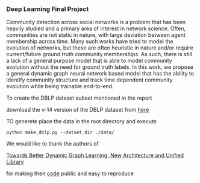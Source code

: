 ### Deep Learning Final Project 

Community detection across social networks is a problem that has been heavily studied and
a primary area of interest in network science. Often, communities are not static in nature, with
large deviation between agent membership across time. Many such works have tried to model
the evolution of networks, but these are often heuristic in nature and/or require current/future
ground truth community memberships. As such, there is still a lack of a general purpose model
that is able to model community evolution without the need for ground truth labels. In this
work, we propose a general dynamic graph neural network based model that has the ability
to identify community structure and track time dependent community evolution while being
trainable end-to-end.


To create the DBLP dataset subset mentioned in the report

download the v-14 version of the DBLP dataset from [here](https://www.aminer.org/citation) 

TO generete place the data in the root directory and execute

```
python make_dblp.py --datset_dir ./data/
```


We would like to thank the authors of 

[Towards Better Dynamic Graph Learning: New Architecture and Unified Library](https://arxiv.org/pdf/2303.13047.pdf)

for making their [code](https://github.com/yule-BUAA/DyGLib) public and easy to reproduce
